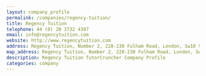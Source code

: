 ```yaml
---
layout: company_profile
permalink: /companies/regency-tuition/
title: Regency Tuition
telephone: 44 (0) 20 3732 4387
email: info@regencytuition.com
website: http://www.regencytuition.com
address: Regency Tuition, Number 2, 228-230 Fulham Road, London, Sw10 9nb
map_address: Regency Tuition, Number 2, 228-230 Fulham Road, London, Sw10 9nb
description: Regency Tuition TutorCruncher Company Profile
categories: company
---
```


